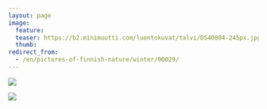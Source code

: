 ```yaml
---
layout: page
image:
  feature:
  teaser: https://b2.minimuutti.com/luontokuvat/talvi/DS40804-245px.jpg
  thumb:
redirect_from:
  - /en/pictures-of-finnish-nature/winter/00029/
---
```


![](https://b2.minimuutti.com/luontokuvat/talvi/DS40796-800px.jpg)

![](https://b2.minimuutti.com/luontokuvat/talvi/DS40804-800px.jpg)
